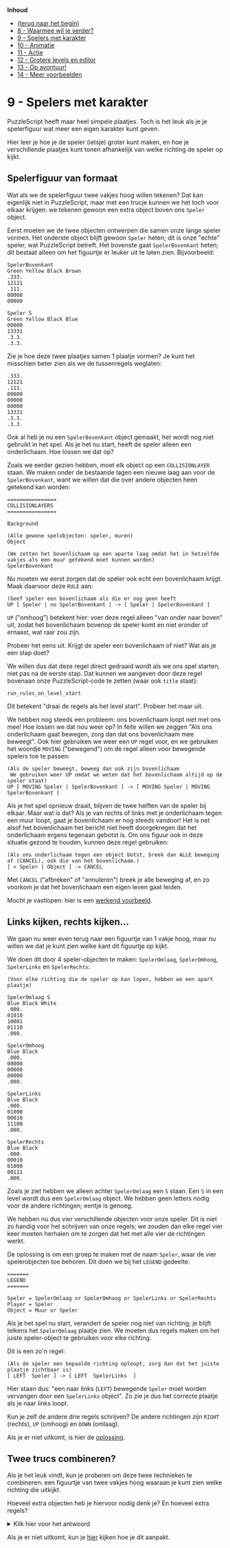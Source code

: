 **Inhoud**

- [(terug naar het begin)](index.md)
- [8 - Waarmee wil je verder?](8-waarmee-verder.md)
- [9 - Spelers met karakter](9-spelers-met-karakter.md)
- [10 - Animatie](10-animatie.md)
- [11 - Actie](11-actie.md)
- [12 - Grotere levels en editor](12-grote-levels-editor.md)
- [13 - Op avontuur!](13-op-avontuur.md)
- [14 - Meer voorbeelden](14-meer-voorbeelden.md)

# 9 - Spelers met karakter

PuzzleScript heeft maar heel simpele plaatjes. Toch is het leuk als je je spelerfiguur wat meer een eigen karakter kunt geven.

Hier leer je hoe je de speler (ietsje) groter kunt maken, en hoe je verschillende plaatjes kunt tonen afhankelijk van welke richting de speler op kijkt.

## Spelerfiguur van formaat

Wat als we de spelerfiguur twee vakjes hoog willen tekenen? Dat kan eigenlijk niet in PuzzleScript, maar met een trucje kunnen we het toch voor elkaar krijgen: we tekenen gewoon een extra object boven ons `Speler` object.

Eerst moeten we de twee objecten ontwerpen die samen onze lange speler vormen. Het onderste object blijft gewoon `Speler` heten; dit is onze "echte" speler, wat PuzzleScript betreft. Het bovenste gaat `SpelerBovenkant` heten; dit bestaat alleen om het figuurtje er leuker uit te laten zien. Bijvoorbeeld:

```
SpelerBovenkant
Green Yellow Black Brown
.333.
12121
.111.
00000
00000

Speler S
Green Yellow Black Blue
00000
13331
.3.3.
.3.3.
```

Zie je hoe deze twee plaatjes samen 1 plaatje vormen? Je kunt het misschien beter zien als we de tussenregels weglaten:

```
.333.
12121
.111.
00000
00000
00000
13331
.3.3.
.3.3.
```

Ook al heb je nu een `SpelerBovenkant` object gemaakt, het wordt nog niet gebruikt in het spel. Als je het nu start, heeft de speler alleen een onderlichaam. Hoe lossen we dat op?

Zoals we eerder gezien hebben, moet elk object op een `COLLISIONLAYER` staan. We maken onder de bestaande lagen een nieuwe laag aan voor de `SpelerBovenkant`, want we willen dat die over andere objecten heen getekend kan worden:

```
================
COLLISIONLAYERS
================

Background

(Alle gewone spelobjecten: speler, muren)
Object

(We zetten het bovenlichaam op een aparte laag omdat het in hetzelfde vakjes als een muur getekend moet kunnen worden)
SpelerBovenkant
```

Nu moeten we eerst zorgen dat de speler ook echt een bovenlichaam krijgt. Maak daarvoor deze `RULE` aan:

```
(Geef speler een bovenlichaam als die er nog geen heeft
UP [ Speler | no SpelerBovenkant ] -> [ Speler | SpelerBovenkant ]
```

`UP` ("omhoog") betekent hier: voer deze regel alleen "van onder naar boven" uit, zodat het bovenlichaam bovenop de speler komt en niet eronder of ernaast, wat raar zou zijn.

Probeer het eens uit. Krijgt de speler een bovenlichaam of niet? Wat als je een stap doet?

We willen dus dat deze regel direct gedraaid wordt als we ons spel starten, niet pas na de eerste stap. Dat kunnen we aangeven door deze regel bovenaan onze PuzzleScript-code te zetten (waar ook `title` staat):

    run_rules_on_level_start

Dit betekent "draai de regels als het level start". Probeer het maar uit.

We hebben nog steeds een probleem: ons bovenlichaam loopt niet met ons mee! Hoe lossen we dat nou weer op? In feite willen we zeggen "Als ons onderlichaam gaat bewegen, zorg dan dat ons bovenlichaam mee beweegt". Ook hier gebruiken we weer een `UP` regel voor, en we gebruiken het woordje `MOVING` ("bewegend") om de regel alleen voor bewegende spelers toe te passen:

```
(Als de speler beweegt, beweeg dan ook zijn bovenlichaam
 We gebruiken weer UP omdat we weten dat het bovenlichaam altijd op de speler staat)
UP [ MOVING Speler | SpelerBovenkant ] -> [ MOVING Speler | MOVING SpelerBovenkant ]
```

Als je het spel opnieuw draait, blijven de twee helften van de speler bij elkaar. Maar wat is dat? Als je van rechts of links met je onderlichaam tegen een muur loopt, gaat je bovenlichaam er nog steeds vandoor! Het is net alsof het bovenlichaam het bericht niet heeft doorgekregen dat het onderlichaam ergens tegenaan gebotst is. Om ons figuur ook in deze situatie gezond te houden, kunnen deze regel gebruiken:

```
(Als ons onderlichaam tegen een object botst, breek dan ALLE beweging af (CANCEL), ook die van het bovenlichaam.)
[ > Speler | Object ] -> CANCEL
```

Met `CANCEL` ("afbreken" of "annuleren") breek je alle beweging af, en zo voorkom je dat het bovenlichaam een eigen leven gaat leiden.

Mocht je vastlopen: hier is een <a target='_blank' href='https://www.puzzlescript.net/editor.html?hack=2336d6e249c0202156a9500b2a11f081'>werkend voorbeeld</a>.

## Links kijken, rechts kijken...

We gaan nu weer even terug naar een figuurtje van 1 vakje hoog, maar nu willen we dat je kunt zien welke kant dit figuurtje op kijkt.

We doen dit door 4 speler-objecten te maken: `SpelerOmlaag`, `SpelerOmhoog`, `SpelerLinks` en `SpelerRechts`:

```
(Voor elke richting die de speler op kan lopen, hebben we een apart plaatje)

SpelerOmlaag S
Blue Black White
.000.
01010
10001
01110
.000.

SpelerOmhoog
Blue Black
.000.
00000
00000
00000
.000.

SpelerLinks
Blue Black
.000.
01000
00010
11100
.000.

SpelerRechts
Blue Black
.000.
00010
01000
00111
.000.
```

Zoals je ziet hebben we alleen achter `SpelerOmlaag` een `S` staan. Een `S` in een level wordt dus een `SpelerOmlaag` object. We hebben geen letters nodig voor de andere richtingen; eentje is genoeg.

We hebben nu dus vier verschillende objecten voor onze speler. Dit is niet zo handig voor het schrijven van onze regels; we zouden dan elke regel vier keer moeten herhalen om te zorgen dat het met alle vier de richtingen werkt.

De oplossing is om een groep te maken met de naam `Speler`, waar de vier spelerobjecten toe behoren. Dit doen we bij het `LEGEND` gedeelte:

```
=======
LEGEND
=======

Speler = SpelerOmlaag or SpelerOmhoog or SpelerLinks or SpelerRechts
Player = Speler
Object = Muur or Speler
```

Als je het spel nu start, verandert de speler nog niet van richting; je blijft telkens het `SpelerOmlaag` plaatje zien. We moeten dus regels maken om het juiste speler-object te gebruiken voor elke richting.

Dit is een zo'n regel:

```
(Als de speler een bepaalde richting oploopt, zorg dan dat het juiste plaatje zichtbaar is)
[ LEFT  Speler ] -> [ LEFT  SpelerLinks  ]
```

Hier staan dus: "een naar links (`LEFT`) bewegende `Speler` moet worden vervangen door een `SpelerLinks` object". Zo zie je dus het correcte plaatje als je naar links loopt.

Kun je zelf de andere drie regels schrijven? De andere richtingen zijn `RIGHT` (rechts), `UP` (omhoog) en `DOWN` (omlaag).

Als je er niet uitkomt, is hier de <a target='_blank' href='https://www.puzzlescript.net/play.html?p=dd815485e4d6f6d0a4b50026ad176727'>oplossing</a>.

## Twee trucs combineren?

Als je het leuk vindt, kun je proberen om deze twee technieken te combineren: een figuurtje van twee vakjes hoog waaraan je kunt zien welke richting die uitkijkt.

Hoeveel extra objecten heb je hiervoor nodig denk je? En hoeveel extra regels?

<details><summary>Klik hier voor het antwoord</summary>

<p><b>Objecten:</b> vier richtingen voor het bovenlichaam en vier voor het onderlichaam, dus acht in totaal.</p>

<p><b>Regels:</b> vier extra regels om het bovenlichaam in de juiste richting te zetten en ook vier extra regels voor het onderlichaam, dus samen ook acht.</p>
</details>

Als je er niet uitkomt, kun je <a target='_blank' href='https://www.puzzlescript.net/editor.html?hack=13eafd53caae7e66bc5d2cc027dac9c2'>hier</a> kijken hoe je dit aanpakt.